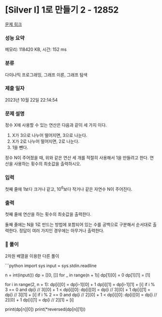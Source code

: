 # [Silver I] 1로 만들기 2 - 12852 

[문제 링크](https://www.acmicpc.net/problem/12852) 

### 성능 요약

메모리: 118420 KB, 시간: 152 ms

### 분류

다이나믹 프로그래밍, 그래프 이론, 그래프 탐색

### 제출 일자

2023년 10월 22일 22:14:54

### 문제 설명

<p>정수 X에 사용할 수 있는 연산은 다음과 같이 세 가지 이다.</p>

<ol>
	<li>X가 3으로 나누어 떨어지면, 3으로 나눈다.</li>
	<li>X가 2로 나누어 떨어지면, 2로 나눈다.</li>
	<li>1을 뺀다.</li>
</ol>

<p>정수 N이 주어졌을 때, 위와 같은 연산 세 개를 적절히 사용해서 1을 만들려고 한다. 연산을 사용하는 횟수의 최솟값을 출력하시오.</p>

### 입력 

 <p>첫째 줄에 1보다 크거나 같고, 10<sup>6</sup>보다 작거나 같은 자연수 N이 주어진다.</p>

### 출력 

 <p>첫째 줄에 연산을 하는 횟수의 최솟값을 출력한다.</p>

<p>둘째 줄에는 N을 1로 만드는 방법에 포함되어 있는 수를 공백으로 구분해서 순서대로 출력한다. 정답이 여러 가지인 경우에는 아무거나 출력한다.</p>

### 📌 풀이
<p>2차원 배열을 이용한 다른 풀이</p>
```python
import sys
input = sys.stdin.readline

n = int(input())
dp = [[0, []] for _ in range(n + 1)]
dp[1][0] = 0
dp[1][1] = [1]

for i in range(2, n + 1):
    dp[i][0] = dp[i-1][0] + 1
    dp[i][1] = dp[i-1][1] + [i]
    if i % 3 == 0 and dp[i // 3][0] + 1 < dp[i][0]:
        dp[i][0] = dp[i // 3][0] + 1
        dp[i][1] = dp[i // 3][1] + [i]
    if i % 2 == 0 and dp[i // 2][0] + 1 < dp[i][0]:
        dp[i][0] = dp[i // 2][0] + 1
        dp[i][1] = dp[i // 2][1] + [i]

print(dp[n][0])
print(*reversed(dp[n][1]))
```
